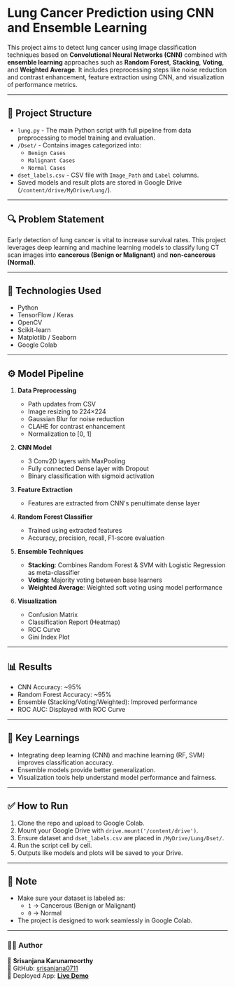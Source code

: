 # Lung Cancer Prediction using CNN and Ensemble Learning

This project aims to detect lung cancer using image classification techniques based on **Convolutional Neural Networks (CNN)** combined with **ensemble learning** approaches such as **Random Forest**, **Stacking**, **Voting**, and **Weighted Average**. It includes preprocessing steps like noise reduction and contrast enhancement, feature extraction using CNN, and visualization of performance metrics.

---

## 📁 Project Structure

- `lung.py` - The main Python script with full pipeline from data preprocessing to model training and evaluation.
- `/Dset/` - Contains images categorized into:
  - `Benign Cases`
  - `Malignant Cases`
  - `Normal Cases`
- `dset_labels.csv` - CSV file with `Image_Path` and `Label` columns.
- Saved models and result plots are stored in Google Drive (`/content/drive/MyDrive/Lung/`).

---

## 🔍 Problem Statement

Early detection of lung cancer is vital to increase survival rates. This project leverages deep learning and machine learning models to classify lung CT scan images into **cancerous (Benign or Malignant)** and **non-cancerous (Normal)**.

---

## 🚀 Technologies Used

- Python
- TensorFlow / Keras
- OpenCV
- Scikit-learn
- Matplotlib / Seaborn
- Google Colab

---

## ⚙️ Model Pipeline

1. **Data Preprocessing**
   - Path updates from CSV
   - Image resizing to 224×224
   - Gaussian Blur for noise reduction
   - CLAHE for contrast enhancement
   - Normalization to [0, 1]

2. **CNN Model**
   - 3 Conv2D layers with MaxPooling
   - Fully connected Dense layer with Dropout
   - Binary classification with sigmoid activation

3. **Feature Extraction**
   - Features are extracted from CNN's penultimate dense layer

4. **Random Forest Classifier**
   - Trained using extracted features
   - Accuracy, precision, recall, F1-score evaluation

5. **Ensemble Techniques**
   - **Stacking**: Combines Random Forest & SVM with Logistic Regression as meta-classifier
   - **Voting**: Majority voting between base learners
   - **Weighted Average**: Weighted soft voting using model performance

6. **Visualization**
   - Confusion Matrix
   - Classification Report (Heatmap)
   - ROC Curve
   - Gini Index Plot

---

## 📊 Results

- CNN Accuracy: ~95%
- Random Forest Accuracy: ~95%
- Ensemble (Stacking/Voting/Weighted): Improved performance
- ROC AUC: Displayed with ROC Curve

---

## 🧠 Key Learnings

- Integrating deep learning (CNN) and machine learning (RF, SVM) improves classification accuracy.
- Ensemble models provide better generalization.
- Visualization tools help understand model performance and fairness.

---

## ✅ How to Run

1. Clone the repo and upload to Google Colab.
2. Mount your Google Drive with `drive.mount('/content/drive')`.
3. Ensure dataset and `dset_labels.csv` are placed in `/MyDrive/Lung/Dset/`.
4. Run the script cell by cell.
5. Outputs like models and plots will be saved to your Drive.

---

## 📌 Note

- Make sure your dataset is labeled as:  
  - `1` → Cancerous (Benign or Malignant)  
  - `0` → Normal
- The project is designed to work seamlessly in Google Colab.

---
### **🧑‍💻 Author**
👤 **Srisanjana Karunamoorthy**  
🔗 GitHub: [srisanjana0711](https://github.com/srisanjana0711)  
🔗 Deployed App: **[Live Demo](https://task-management-tbz6.onrender.com)**  



